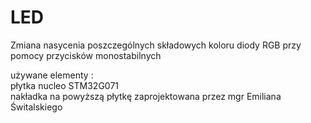 # LED
Zmiana nasycenia poszczególnych składowych koloru diody RGB przy pomocy przycisków monostabilnych

używane elementy :
<br>
płytka nucleo STM32G071
<br>
nakładka na powyższą płytkę zaprojektowana przez mgr Emiliana Świtalskiego
